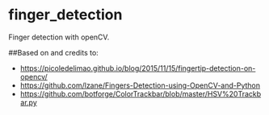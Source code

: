 # finger_detection
Finger detection with openCV.

##Based on and credits to:
- https://picoledelimao.github.io/blog/2015/11/15/fingertip-detection-on-opencv/
- https://github.com/lzane/Fingers-Detection-using-OpenCV-and-Python
- https://github.com/botforge/ColorTrackbar/blob/master/HSV%20Trackbar.py